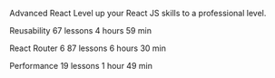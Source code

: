 Advanced React
Level up your React JS skills to a professional level.

Reusability
67 lessons
4 hours 59 min


React Router 6
87 lessons
6 hours 30 min


Performance
19 lessons
1 hour 49 min